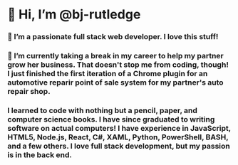 # 👋 Hi, I’m @bj-rutledge
### 👀 I’m a passionate full stack web developer. I love this stuff! 
### 🌱 I’m currently taking a break in my career to help my partner grow her business. That doesn't stop me from coding, though! I just finished the first iteration of a Chrome plugin for an automotive reparir point of sale system for my partner's auto repair shop.

### I learned to code with nothing but a pencil, paper, and computer science books. I have since graduated to writing software on actual computers! I have experience in JavaScript, HTML5, Node.js, React, C#, XAML, Python, PowerShell, BASH, and a few others. I love full stack development, but my passion is in the back end. 

<!---
bj-rutledge/bj-rutledge is a ✨ special ✨ repository because its `README.md` (this file) appears on your GitHub profile.
You can click the Preview link to take a look at your changes.
--->
